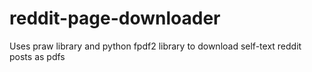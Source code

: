 # reddit-page-downloader
Uses praw library and python fpdf2 library to download self-text reddit posts as pdfs

